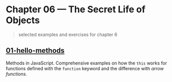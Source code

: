 # Chapter 06 &mdash; The Secret Life of Objects
> selected examples and exercises for chapter 6

## [01-hello-methods](./01-hello-methods/)
Methods in JavaScript. Comprehensive examples on how the `this` works for functions defined with the `function` keyword and the difference with *arrow functions*.